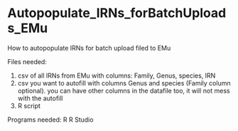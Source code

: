 # Autopopulate_IRNs_forBatchUploads_EMu
How to autopopulate IRNs for batch upload filed to EMu


Files needed:
1) csv of all IRNs from EMu with columns: Family, Genus, species, IRN
2) csv you want to autofill with columns Genus and species (Family column optional). you can have other columns in the datafile too, it will not mess with the autofill
3) R script

Programs needed:
R
R Studio
